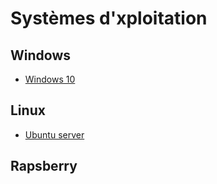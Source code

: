 # Systèmes d'xploitation

## Windows

* [Windows 10](windows)

## Linux

* [Ubuntu server](ubuntu_server)

## Rapsberry